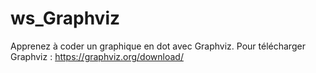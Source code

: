 # ws_Graphviz
Apprenez à coder un graphique en dot avec Graphviz. Pour télécharger Graphviz : https://graphviz.org/download/
